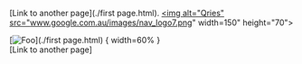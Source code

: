 [Link to another page](./first page.html).
 <a href="./first page.html">
         <img alt="Qries" src="www.google.com.au/images/nav_logo7.png"
         width=150" height="70">

[![Foo](http://www.google.com.au/images/nav_logo7.png)](./first page.html) { width=60% }                                                  
[Link to another page]
